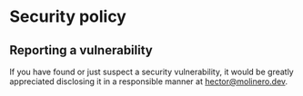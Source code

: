 # Security policy

## Reporting a vulnerability

If you have found or just suspect a security vulnerability, it would be greatly appreciated disclosing it in a responsible manner at hector@molinero.dev.
